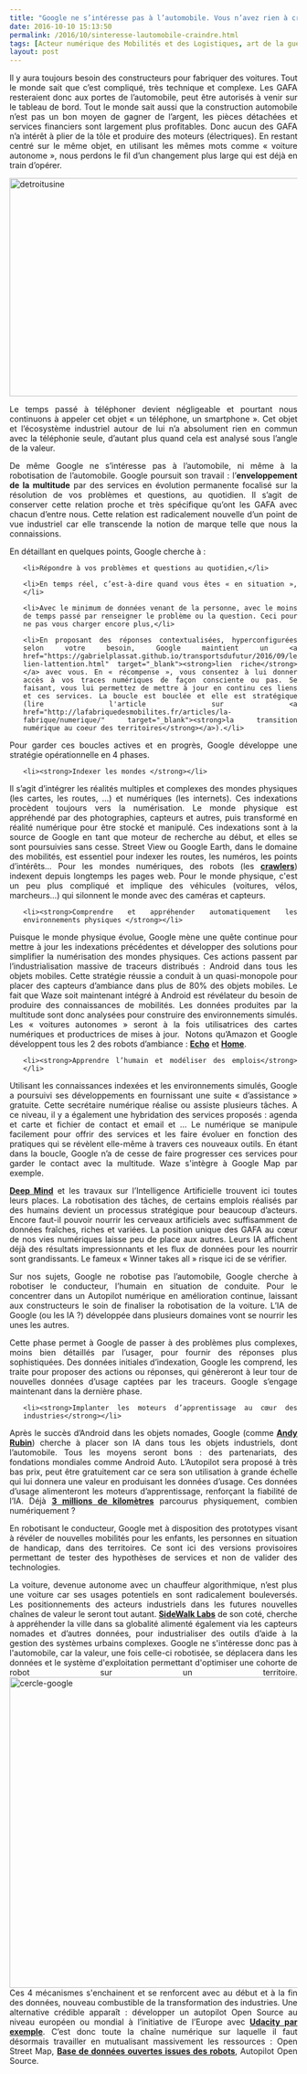 ```yaml
---
title: "Google ne s’intéresse pas à l’automobile. Vous n’avez rien à craindre."
date: 2016-10-10 15:13:50
permalink: /2016/10/sinteresse-lautomobile-craindre.html
tags: [Acteur numérique des Mobilités et des Logistiques, art de la guerre, assistant de mobilité, citoyen, donnée data, données réelles, économie de l'attention, économie de l'expérience, google, innovation, internet, marketing individualisé, Non classé, open source, Que sait-on de nos mobilités ?, Service de mobilité, Usager Client Citoyen Multitude]
layout: post
---
```


<p style="text-align: justify;">Il y aura toujours besoin des constructeurs pour fabriquer des voitures. Tout le monde sait que c’est compliqué, très technique et complexe. Les GAFA resteraient donc aux portes de l’automobile, peut être autorisés à venir sur le tableau de bord. Tout le monde sait aussi que la construction automobile n’est pas un bon moyen de gagner de l’argent, les pièces détachées et services financiers sont largement plus profitables. Donc aucun des GAFA n’a intérêt à plier de la tôle et produire des moteurs (électriques). En restant centré sur le même objet, en utilisant les mêmes mots comme « voiture autonome », nous perdons le fil d’un changement plus large qui est déjà en train d’opérer.</p>

<p style="text-align: justify;"><a href="https://gabrielplassat.github.io/transportsdufutur/wp-content/uploads/sites/6/2016/10/detroitusine.jpg" rel="attachment wp-att-4750"><img class="aligncenter wp-image-4750 size-full" src="https://gabrielplassat.github.io/transportsdufutur/wp-content/uploads/sites/6/2016/10/detroitusine.jpg" alt="detroitusine" width="610" height="382" /></a></p>

<p style="text-align: justify;">Le temps passé à téléphoner devient négligeable et pourtant nous continuons à appeler cet objet « un téléphone, un smartphone ». Cet objet et l’écosystème industriel autour de lui n’a absolument rien en commun avec la téléphonie seule, d’autant plus quand cela est analysé sous l’angle de la valeur.</p>

<p style="text-align: justify;">De même Google ne s’intéresse pas à l’automobile, ni même à la robotisation de l’automobile. Google poursuit son travail : l’<strong>enveloppement de la multitude</strong> par des services en évolution permanente focalisé sur la résolution de vos problèmes et questions, au quotidien. Il s’agit de conserver cette relation proche et très spécifique qu’ont les GAFA avec chacun d’entre nous. Cette relation est radicalement nouvelle d’un point de vue industriel car elle transcende la notion de marque telle que nous la connaissions.</p>

<p style="text-align: justify;"><!--more--></p>

<p style="text-align: justify;">En détaillant en quelques points, Google cherche à :</p>



<ol style="text-align: justify;">

	<li>Répondre à vos problèmes et questions au quotidien,</li>

	<li>En temps réel, c’est-à-dire quand vous êtes « en situation »,</li>

	<li>Avec le minimum de données venant de la personne, avec le moins de temps passé par renseigner le problème ou la question. Ceci pour ne pas vous charger encore plus,</li>

	<li>En proposant des réponses contextualisées, hyperconfigurées selon votre besoin, Google maintient un <a href="https://gabrielplassat.github.io/transportsdufutur/2016/09/le-lien-lattention.html" target="_blank"><strong>lien riche</strong></a> avec vous. En « récompense », vous consentez à lui donner accès à vos traces numériques de façon consciente ou pas. Se faisant, vous lui permettez de mettre à jour en continu ces liens et ces services. La boucle est bouclée et elle est stratégique (lire l'article sur <a href="http://lafabriquedesmobilites.fr/articles/la-fabrique/numerique/" target="_blank"><strong>la transition numérique au coeur des territoires</strong></a>).</li>

</ol>

<p style="text-align: justify;">Pour garder ces boucles actives et en progrès, Google développe une stratégie opérationnelle en 4 phases.</p>



<ul style="text-align: justify;">

	<li><strong>Indexer les mondes </strong></li>

</ul>

<p style="text-align: justify;">Il s’agit d’intégrer les réalités multiples et complexes des mondes physiques (les cartes, les routes, …) et numériques (les internets). Ces indexations procèdent toujours vers la numérisation. Le monde physique est appréhendé par des photographies, capteurs et autres, puis transformé en réalité numérique pour être stocké et manipulé. Ces indexations sont à la source de Google en tant que moteur de recherche au début, et elles se sont poursuivies sans cesse. Street View ou Google Earth, dans le domaine des mobilités, est essentiel pour indexer les routes, les numéros, les points d’intérêts… Pour les mondes numériques, des robots (les <strong><a href="https://fr.wikipedia.org/wiki/Robot_d%27indexation" target="_blank">crawlers</a></strong>) indexent depuis longtemps les pages web. Pour le monde physique, c'est un peu plus compliqué et implique des véhicules (voitures, vélos, marcheurs...) qui silonnent le monde avec des caméras et capteurs.</p>



<ul style="text-align: justify;">

	<li><strong>Comprendre et appréhender automatiquement les environnements physiques </strong></li>

</ul>

<p style="text-align: justify;">Puisque le monde physique évolue, Google mène une quête continue pour mettre à jour les indexations précédentes et développer des solutions pour simplifier la numérisation des mondes physiques. Ces actions passent par l’industrialisation massive de traceurs distribués : Android dans tous les objets mobiles. Cette stratégie réussie a conduit à un quasi-monopole pour placer des capteurs d’ambiance dans plus de 80% des objets mobiles. Le fait que Waze soit maintenant intégré à Android est révélateur du besoin de produire des connaissances de mobilités. Les données produites par la multitude sont donc analysées pour construire des environnements simulés. Les « voitures autonomes » seront à la fois utilisatrices des cartes numériques et productrices de mises à jour.  Notons qu’Amazon et Google développent tous les 2 des robots d’ambiance : <strong><a href="https://www.amazon.com/Amazon-Echo-Bluetooth-Speaker-with-WiFi-Alexa/dp/B00X4WHP5E" target="_blank">Echo</a></strong> et <strong><a href="http://www.numerama.com/tech/199222-google-home-serieux-concurrent-damazon-echo.html" target="_blank">Home</a></strong>.</p>



<ul style="text-align: justify;">

	<li><strong>Apprendre l’humain et modéliser des emplois</strong></li>

</ul>

<p style="text-align: justify;">Utilisant les connaissances indexées et les environnements simulés, Google a poursuivi ses développements en fournissant une suite « d’assistance » gratuite. Cette secrétaire numérique réalise ou assiste plusieurs tâches. A ce niveau, il y a également une hybridation des services proposés : agenda et carte et fichier de contact et email et … Le numérique se manipule facilement pour offrir des services et les faire évoluer en fonction des pratiques qui se révèlent elle-même à travers ces nouveaux outils. En étant dans la boucle, Google n’a de cesse de faire progresser ces services pour garder le contact avec la multitude. Waze s'intègre à Google Map par exemple.</p>

<p style="text-align: justify;"><strong><a href="https://deepmind.com/" target="_blank">Deep Mind</a></strong> et les travaux sur l’Intelligence Artificielle trouvent ici toutes leurs places. La robotisation des tâches, de certains emplois réalisés par des humains devient un processus stratégique pour beaucoup d’acteurs. Encore faut-il pouvoir nourrir les cerveaux artificiels avec suffisamment de données fraîches, riches et variées. La position unique des GAFA au cœur de nos vies numériques laisse peu de place aux autres. Leurs IA affichent déjà des résultats impressionnants et les flux de données pour les nourrir sont grandissants. Le fameux « Winner takes all » risque ici de se vérifier.</p>

<p style="text-align: justify;">Sur nos sujets, Google ne robotise pas l’automobile, Google cherche à robotiser le conducteur, l’humain en situation de conduite. Pour le concentrer dans un Autopilot numérique en amélioration continue, laissant aux constructeurs le soin de finaliser la robotisation de la voiture. L’IA de Google (ou les IA ?) développée dans plusieurs domaines vont se nourrir les unes les autres.</p>

<p style="text-align: justify;">Cette phase permet à Google de passer à des problèmes plus complexes, moins bien détaillés par l’usager, pour fournir des réponses plus sophistiquées. Des données initiales d’indexation, Google les comprend, les traite pour proposer des actions ou réponses, qui génèreront à leur tour de nouvelles données d’usage captées par les traceurs. Google s’engage maintenant dans la dernière phase.</p>



<ul style="text-align: justify;">

	<li><strong>Implanter les moteurs d’apprentissage au cœur des industries</strong></li>

</ul>

<p style="text-align: justify;">Après le succès d’Android dans les objets nomades, Google (comme <a href="https://gabrielplassat.github.io/transportsdufutur/2016/02/le-playground-dandy-rubin-est-passionnant.html" target="_blank"><strong>Andy Rubin</strong></a>) cherche à placer son IA dans tous les objets industriels, dont l’automobile. Tous les moyens seront bons : des partenariats, des fondations mondiales comme Android Auto. L’Autopilot sera proposé à très bas prix, peut être gratuitement car ce sera son utilisation à grande échelle qui lui donnera une valeur en produisant les données d’usage. Ces données d’usage alimenteront les moteurs d’apprentissage, renforçant la fiabilité de l’IA. Déjà <strong><a href="https://www.google.com/selfdrivingcar/reports/" target="_blank">3 millions de kilomètres</a></strong> parcourus physiquement, combien numériquement ?</p>

<p style="text-align: justify;">En robotisant le conducteur, Google met à disposition des prototypes visant à révéler de nouvelles mobilités pour les enfants, les personnes en situation de handicap, dans des territoires. Ce sont ici des versions provisoires permettant de tester des hypothèses de services et non de valider des technologies.</p>

<p style="text-align: justify;">La voiture, devenue autonome avec un chauffeur algorithmique, n’est plus une voiture car ses usages potentiels en sont radicalement bouleversés. Les positionnements des acteurs industriels dans les futures nouvelles chaînes de valeur le seront tout autant. <strong><a href="https://www.sidewalklabs.com/">SideWalk Labs</a></strong> de son coté, cherche à appréhender la ville dans sa globalité alimenté également via les capteurs nomades et d’autres données, pour industrialiser des outils d’aide à la gestion des systèmes urbains complexes. Google ne s'intéresse donc pas à l'automobile, car la valeur, une fois celle-ci robotisée, se déplacera dans les données et le système d'exploitation permettant d'optimiser une cohorte de robot sur un territoire.<a href="https://gabrielplassat.github.io/transportsdufutur/wp-content/uploads/sites/6/2016/10/cercle-google.jpg" rel="attachment wp-att-4752"><img class="aligncenter wp-image-4752 size-full" src="https://gabrielplassat.github.io/transportsdufutur/wp-content/uploads/sites/6/2016/10/cercle-google.jpg" alt="cercle-google" width="828" height="544" /></a>Ces 4 mécanismes s'enchainent et se renforcent avec au début et à la fin des données, nouveau combustible de la transformation des industries. Une alternative crédible apparaît : développer un autopilot Open Source au niveau européen ou mondial à l’initiative de l’Europe avec <strong><a href="https://techcrunch.com/2016/09/13/udacity-plans-to-build-its-own-open-source-self-driving-car/" target="_blank">Udacity par exemple</a></strong>. C’est donc toute la chaîne numérique sur laquelle il faut désormais travailler en mutualisant massivement les ressources : Open Street Map, <a href="http://Google%20ne s’intéresse pas à l’automobile. Vous n’avez rien à craindre." target="_blank"><strong>Base de données ouvertes issues des robots</strong></a>, Autopilot Open Source.</p>
